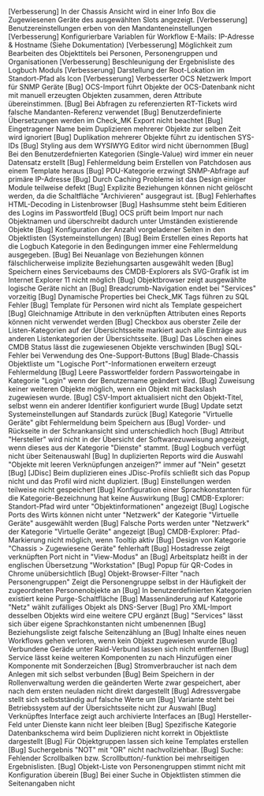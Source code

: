[Verbesserung]  In der Chassis Ansicht wird in einer Info Box die Zugewiesenen Geräte des ausgewählten Slots angezeigt.
[Verbesserung]  Benutzereinstellungen erben von den Mandanteneinstellungen
[Verbesserung]  Konfigurierbare Variablen für Workflow E-Mails: IP-Adresse & Hostname (Siehe Dokumentation)
[Verbesserung]  Möglichkeit zum Bearbeiten des Objekttitels bei Personen, Personengruppen und Organisationen
[Verbesserung]  Beschleunigung der Ergebnisliste des Logbuch Moduls
[Verbesserung]  Darstellung der Root-Lokation im Standort-Pfad als Icon
[Verbesserung]  Verbesserter OCS Netzwerk Import für SNMP Geräte
[Bug]           OCS-Import führt Objekte der OCS-Datenbank nicht mit manuell erzeugten Objekten zusammen, deren Attribute übereinstimmen.
[Bug]           Bei Abfragen zu referenzierten RT-Tickets wird falsche Mandanten-Referenz verwendet
[Bug]           Benutzerdefinierte Übersetzungen werden im Check_MK Export nicht beachtet
[Bug]           Eingetragener Name beim Duplizieren mehrerer Objekte zur selben Zeit wird ignoriert
[Bug]           Duplikation mehrerer Objekte führt zu identischen SYS-IDs
[Bug]           Styling aus dem WYSIWYG Editor wird nicht übernommen
[Bug]           Bei den Benutzerdefnierten Kategorien (Single-Value) wird immer ein neuer Datensatz erstellt
[Bug]           Fehlermeldung beim Erstellen von Patchdosen aus einem Template heraus
[Bug]           PDU-Kategorie erzwingt SNMP-Abfrage auf primäre IP-Adresse
[Bug]           Durch Caching Probleme ist das Design einiger Module teilweise defekt
[Bug]           Explizite Beziehungen können nicht gelöscht werden, da die Schaltfläche "Archivieren" ausgegraut ist.
[Bug]           Fehlerhaftes HTML-Decoding in Listenbrowser
[Bug]           Hashsumme steht beim Editieren des Logins im Passwortfeld
[Bug]           OCS prüft beim Import nur nach Objektnamen und überschreibt dadurch unter Umständen existierende Objekte
[Bug]           Konfiguration der Anzahl vorgeladener Seiten in den Objektlisten (Systemeinstellungen)
[Bug]           Beim Erstellen eines Reports hat die Logbuch Kategorie in den Bedingungen immer eine Fehlermeldung ausgegeben.
[Bug]           Bei Neuanlage von Beziehungen können fälschlicherweise implizite Beziehungsarten ausgewählt weden
[Bug]           Speichern eines Servicebaums des CMDB-Explorers als SVG-Grafik ist im Internet Explorer 11 nicht möglich
[Bug]           Objektbrowser zeigt ausgewählte logische Geräte nicht an
[Bug]           Breadcrumb-Navigation endet bei "Services" vorzeitig
[Bug]           Dynamische Properties bei Check_MK Tags führen zu SQL Fehler
[Bug]           Template für Personen wird nicht als Template gespeichert
[Bug]           Gleichnamige Attribute in den verknüpften Attributen eines Reports können nicht verwendet werden
[Bug]           Checkbox aus oberster Zeile der Listen-Kategorien auf der Übersichtsseite markiert auch alle Einträge aus anderen Listenkategorien der Übersichtsseite.
[Bug]           Das Löschen eines CMDB Status lässt die zugewiesenen Objekte verschwinden
[Bug]           SQL-Fehler bei Verwendung des One-Support-Buttons
[Bug]           Blade-Chassis Objektliste um "Logische Port"-Informationen erweitern erzeugt Fehlermeldung
[Bug]           Leere Passwortfelder fordern Passworteingabe in Kategorie "Login" wenn der Benutzername geändert wird.
[Bug]           Zuweisung keiner weiteren Objekte möglich, wenn ein Objekt mit Backslash zugewiesen wurde.
[Bug]           CSV-Import aktualisiert nicht den Objekt-Titel, selbst wenn ein anderer Identifier konfiguriert wurde
[Bug]           Update setzt Systemeinstellungen auf Standards zurück
[Bug]           Kategorie "Virtuelle Geräte" gibt Fehlermeldung beim Speichern aus
[Bug]           Vorder- und Rückseite in der Schrankansicht sind unterschiedlich hoch
[Bug]           Attribut "Hersteller" wird nicht in der Übersicht der Softwarezuweisung angezeigt, wenn dieses aus der Kategorie "Dienste" stammt.
[Bug]           Logbuch verfügt nicht über Seitenauswahl
[Bug]           In duplizierten Reports wird die Auswahl "Objekte mit leeren Verknüpfungen anzeigen?" immer auf "Nein" gesetzt
[Bug]           [JDisc] Beim duplizieren eines JDisc-Profils schließt sich das Popup nicht und das Profil wird nicht dupliziert.
[Bug]           Einstellungen werden teilweise nicht gespeichert
[Bug]           Konfiguration einer Sprachkonstanten für die Kategorie-Bezeichnung hat keine Auswirkung
[Bug]           CMDB-Explorer: Standort-Pfad wird unter "Objektinformationen" angezeigt
[Bug]           Logische Ports des Wirts können nicht unter "Netzwerk" der Kategorie "Virtuelle Geräte" ausgewählt werden
[Bug]           Falsche Ports werden unter "Netzwerk" der Kategorie "Virtuelle Geräte" angezeigt
[Bug]           CMDB-Explorer: Pfad-Markierung nicht möglich, wenn Tooltip aktiv
[Bug]           Design von Kategorie "Chassis > Zugewiesene Geräte" fehlerhaft
[Bug]           Hostadresse zeigt verknüpften Port nicht in "View-Modus" an
[Bug]           Arbeitsplatz heißt in der englischen Übersetzung "Workstation"
[Bug]           Popup für QR-Codes in Chrome unübersichtlich
[Bug]           Objekt-Browser-Filter "nach Personengruppen" Zeigt die Personengruppe selbst in der Häufigkeit der zugeordneten Personenobjekte an
[Bug]           In benutzerdefinierten Kategorien existiert keine Purge-Schaltfläche
[Bug]           Massenänderung auf Kategorie "Netz" wählt zufälliges Objekt als DNS-Server
[Bug]           Pro XML-Import desselben Objekts wird eine weitere CPU ergänzt
[Bug]           "Services" lässt sich über eigene Sprachkonstanten nicht umbenennen
[Bug]           Beziehungsliste zeigt falsche Seitenzählung an
[Bug]           Inhalte eines neuen Workflows gehen verloren, wenn kein Objekt zugewiesen wurde
[Bug]           Verbundene Geräde unter Raid-Verbund lassen sich nicht entfernen
[Bug]           Service lässt keine weiteren Komponenten zu nach Hinzufügen einer Komponente mit Sonderzeichen
[Bug]           Stromverbraucher ist nach dem Anlegen mit sich selbst verbunden
[Bug]           Beim Speichern in der Rollenverwaltung werden die geänderten Werte zwar gespeichert, aber nach dem ersten neuladen nicht direkt dargestellt
[Bug]           Adressvergabe stellt sich selbstständig auf falsche Werte um
[Bug]           Variante steht bei Betriebssystem auf der Übersichtsseite nicht zur Auswahl
[Bug]           Verknüpftes Interface zeigt auch archivierte Interfaces an
[Bug]           Hersteller-Feld unter Dienste kann nicht leer bleiben
[Bug]           Spezifische Kategorie Datenbankschema wird beim Duplizieren nicht korrekt in Objektliste dargestellt
[Bug]           Für Objektgruppen lassen sich keine Templates erstellen
[Bug]           Suchergebnis "NOT" mit "OR" nicht nachvollziehbar.
[Bug]           Suche: Fehlender Scrollbalken bzw. Scrollbutton/-funktion bei mehrseitigen Ergebnislisten.
[Bug]           Objekt-Liste von Personengruppen stimmt nicht mit Konfiguration überein
[Bug]           Bei einer Suche in Objektlisten stimmen die Seitenangaben nicht

